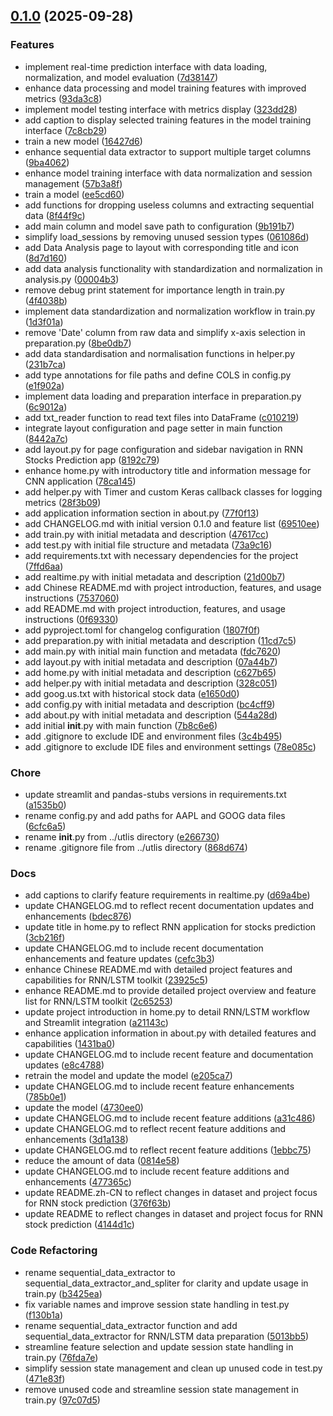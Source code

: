 <!-- insertion marker -->
<a name="0.1.0"></a>

## [0.1.0](https://github.com///compare/e8a4b617d1d506c3e46cd42046a738f9d4995db8...0.1.0) (2025-09-28)

### Features

- implement real-time prediction interface with data loading, normalization, and model evaluation ([7d38147](https://github.com///commit/7d38147c3e08b93b2e8daffc53a989b9dd0658a4))
- enhance data processing and model training features with improved metrics ([93da3c8](https://github.com///commit/93da3c8385f1ce6b30a59f446fc4018c015ec82b))
- implement model testing interface with metrics display ([323dd28](https://github.com///commit/323dd28a89e4c559d9ffa0702107b48df263267b))
- add caption to display selected training features in the model training interface ([7c8cb29](https://github.com///commit/7c8cb29f5dcd05dc82b367e13fa9885f4236c096))
- train a new model ([16427d6](https://github.com///commit/16427d6587e340a169086b502c9e9d91abb1aaf0))
- enhance sequential data extractor to support multiple target columns ([9ba4062](https://github.com///commit/9ba4062192c1a8e015e751076bf86abd064d3457))
- enhance model training interface with data normalization and session management ([57b3a8f](https://github.com///commit/57b3a8f48173707f8d8a8d7196fe3cda346a8d8b))
- train a model ([ee5cd60](https://github.com///commit/ee5cd60c93d8838943e97c647ece27661b0e8e6f))
- add functions for dropping useless columns and extracting sequential data ([8f44f9c](https://github.com///commit/8f44f9cc065e6ee2f2fe8d00dc6b5a99724cf526))
- add main column and model save path to configuration ([9b191b7](https://github.com///commit/9b191b7f4eec3672649d2609aa94f5111eeb98c8))
- simplify load_sessions by removing unused session types ([061086d](https://github.com///commit/061086d353dae3e7a7f8644908e8b55cbe884144))
- add Data Analysis page to layout with corresponding title and icon ([8d7d160](https://github.com///commit/8d7d1603f96511cdb1515143c1903ffb991fd075))
- add data analysis functionality with standardization and normalization in analysis.py ([00004b3](https://github.com///commit/00004b34a1377d6e243f22e6c34170ac6232ac43))
- remove debug print statement for importance length in train.py ([4f4038b](https://github.com///commit/4f4038b7f4e9212debab74d06d0a5480921f0e7f))
- implement data standardization and normalization workflow in train.py ([1d3f01a](https://github.com///commit/1d3f01aa6fffbd7b920358c01bb52dc10e466678))
- remove 'Date' column from raw data and simplify x-axis selection in preparation.py ([8be0db7](https://github.com///commit/8be0db7289a97792384543ce8cc7648432b2fa33))
- add data standardisation and normalisation functions in helper.py ([231b7ca](https://github.com///commit/231b7ca93d6c5c275044b5610c864b9871ebf599))
- add type annotations for file paths and define COLS in config.py ([e1f902a](https://github.com///commit/e1f902af31f038ff2740003a245ec6553391d980))
- implement data loading and preparation interface in preparation.py ([6c9012a](https://github.com///commit/6c9012aeca8ebeb686a05352d05b000b5e5a6867))
- add txt_reader function to read text files into DataFrame ([c010219](https://github.com///commit/c010219a638a47fb89dafb452a63662ed9cfc391))
- integrate layout configuration and page setter in main function ([8442a7c](https://github.com///commit/8442a7c9b130e86790c0af059350b565955383cf))
- add layout.py for page configuration and sidebar navigation in RNN Stocks Prediction app ([8192c79](https://github.com///commit/8192c790668f7ced7cd7f9833393433870ea9eec))
- enhance home.py with introductory title and information message for CNN application ([78ca145](https://github.com///commit/78ca145433a0bae2f9830cb130c27243924e7420))
- add helper.py with Timer and custom Keras callback classes for logging metrics ([28f3b09](https://github.com///commit/28f3b090d3b83bab6545210da65a6988623c37aa))
- add application information section in about.py ([77f0f13](https://github.com///commit/77f0f137c25aacc197b390696461d2b6d5be0247))
- add CHANGELOG.md with initial version 0.1.0 and feature list ([69510ee](https://github.com///commit/69510ee832df105c6c08eb2e4acef520bca61bad))
- add train.py with initial metadata and description ([47617cc](https://github.com///commit/47617cc6cca0ee3bc797604ba03dfe6b0ad7fb03))
- add test.py with initial file structure and metadata ([73a9c16](https://github.com///commit/73a9c164a08bf824bb88b8057c3f03830aacb0bc))
- add requirements.txt with necessary dependencies for the project ([7ffd6aa](https://github.com///commit/7ffd6aa17c361d1ce1b72279b3cc356fc979cca3))
- add realtime.py with initial metadata and description ([21d00b7](https://github.com///commit/21d00b7b158110107c6d2dfaceb36f499faaf6c4))
- add Chinese README.md with project introduction, features, and usage instructions ([7537060](https://github.com///commit/7537060de47d50474a9b76506555349ef3e19025))
- add README.md with project introduction, features, and usage instructions ([0f69330](https://github.com///commit/0f69330e82194f48fa2b31de8bd3d4008eeb6499))
- add pyproject.toml for changelog configuration ([1807f0f](https://github.com///commit/1807f0f2a12827ed7ed508622b7d4457e6c762b9))
- add preparation.py with initial metadata and description ([11cd7c5](https://github.com///commit/11cd7c584a5bb6c9d66d3fe593891fa4c922440b))
- add main.py with initial main function and metadata ([fdc7620](https://github.com///commit/fdc762007593c193b073bc97857d1f3c5037cf81))
- add layout.py with initial metadata and description ([07a44b7](https://github.com///commit/07a44b77053a5d46b5910f95d3e76462d7f3f16b))
- add home.py with initial metadata and description ([c627b65](https://github.com///commit/c627b65397eae76baead30cc882aff2d40aae800))
- add helper.py with initial metadata and description ([328c051](https://github.com///commit/328c0519c4be365925b257959ace31e75cd95a6d))
- add goog.us.txt with historical stock data ([e1650d0](https://github.com///commit/e1650d0ede68f0da663482b749685eee4a4a8537))
- add config.py with initial metadata and description ([bc4cff9](https://github.com///commit/bc4cff93aa337a2eb2f66f5d3f782acea8dc81c6))
- add about.py with initial metadata and description ([544a28d](https://github.com///commit/544a28d3dd91fdc46cfefac4be917b95ca2d1bce))
- add initial __init__.py with main function ([7b8c6e6](https://github.com///commit/7b8c6e642eccfb1becaba764401e0289a9b8dc71))
- add .gitignore to exclude IDE and environment files ([3c4b495](https://github.com///commit/3c4b495ab4a6153cec939a8234713585f3ff80a6))
- add .gitignore to exclude IDE files and environment settings ([78e085c](https://github.com///commit/78e085c4774a875ac51b5ccd9470327ea3f9cb17))

### Chore

- update streamlit and pandas-stubs versions in requirements.txt ([a1535b0](https://github.com///commit/a1535b01166dfc1cf32289885266070457cb7be6))
- rename config.py and add paths for AAPL and GOOG data files ([6cfc6a5](https://github.com///commit/6cfc6a5017e782867469fc3106342e460ffab040))
- rename __init__.py from ../utlis directory ([e266730](https://github.com///commit/e26673056c08b232a56c23d2acf953732f620c88))
- rename .gitignore file from ../utlis directory ([868d674](https://github.com///commit/868d674f3726be43f08dce37d9fc22e59c41a945))

### Docs

- add captions to clarify feature requirements in realtime.py ([d69a4be](https://github.com///commit/d69a4beac2dff187e8dfa00a2ce469fe7b001b92))
- update CHANGELOG.md to reflect recent documentation updates and enhancements ([bdec876](https://github.com///commit/bdec876249ed2f95f715f7049c792cbf5e8f9d0d))
- update title in home.py to reflect RNN application for stocks prediction ([3cb216f](https://github.com///commit/3cb216ffd5aba9d13596fcb9e10b3e83c4389acf))
- update CHANGELOG.md to include recent documentation enhancements and feature updates ([cefc3b3](https://github.com///commit/cefc3b3a889a9b7ec62178239f99d04eca16c85e))
- enhance Chinese README.md with detailed project features and capabilities for RNN/LSTM toolkit ([23925c5](https://github.com///commit/23925c51407a2404dcd08489f543f73388474adb))
- enhance README.md to provide detailed project overview and feature list for RNN/LSTM toolkit ([2c65253](https://github.com///commit/2c652534d026843446610c6951039cd85dfc8c21))
- update project introduction in home.py to detail RNN/LSTM workflow and Streamlit integration ([a21143c](https://github.com///commit/a21143cf241c87288791fe362c7f0778e6f838f3))
- enhance application information in about.py with detailed features and capabilities ([1431ba0](https://github.com///commit/1431ba0eb254c4ee86001b3871cfd16ef66c19c2))
- update CHANGELOG.md to include recent feature and documentation updates ([e8c4788](https://github.com///commit/e8c4788f9aa5d115ad718b71ad4756fa5c3bfa49))
- retrain the model and update the model ([e205ca7](https://github.com///commit/e205ca7b146ba4e0f87cd5fcb48b61cc7d5a0287))
- update CHANGELOG.md to include recent feature enhancements ([785b0e1](https://github.com///commit/785b0e1181b647e8a13230f8f8824517b1695b76))
- update the model ([4730ee0](https://github.com///commit/4730ee04d6e52c1e0b14ade41da7d424408c48c8))
- update CHANGELOG.md to include recent feature additions ([a31c486](https://github.com///commit/a31c486f7b510f1265f4890a76359242ae3747ee))
- update CHANGELOG.md to reflect recent feature additions and enhancements ([3d1a138](https://github.com///commit/3d1a1386e10614972c5980acda9c7e5f2142916a))
- update CHANGELOG.md to reflect recent feature additions ([1ebbc75](https://github.com///commit/1ebbc758aed2da089c404324e7147f3671809360))
- reduce the amount of data ([0814e58](https://github.com///commit/0814e58ce9c7fd4b312e4c52fcc95164f0351893))
- update CHANGELOG.md to include recent feature additions and enhancements ([477365c](https://github.com///commit/477365cbc57a43124ed8c18f0f474935bee73c41))
- update README.zh-CN to reflect changes in dataset and project focus for RNN stock prediction ([376f63b](https://github.com///commit/376f63bf267536d42cad0eb1916c89040bf642c9))
- update README to reflect changes in dataset and project focus for RNN stock prediction ([4144d1c](https://github.com///commit/4144d1c1880090c428f8b75092baa8ca16e9077e))

### Code Refactoring

- rename sequential_data_extractor to sequential_data_extractor_and_spliter for clarity and update usage in train.py ([b3425ea](https://github.com///commit/b3425ea7c7c4982c42b75eebfca61cc92fb3ce77))
- fix variable names and improve session state handling in test.py ([f130b1a](https://github.com///commit/f130b1a1b1ca37f7f33251c4955c118618bde6fd))
- rename sequential_data_extractor function and add sequential_data_extractor for RNN/LSTM data preparation ([5013bb5](https://github.com///commit/5013bb5e6e5f12e2d2d9d64f36b9894b7f85d477))
- streamline feature selection and update session state handling in train.py ([76fda7e](https://github.com///commit/76fda7e137607e84c47a3faaaeabe1a5a324181f))
- simplify session state management and clean up unused code in test.py ([471e83f](https://github.com///commit/471e83f148b1dc997058fc0e48000f9ca537daa7))
- remove unused code and streamline session state management in train.py ([97c07d5](https://github.com///commit/97c07d5a4f7cd2119b0a3d9f4d85206b9e016f2d))


